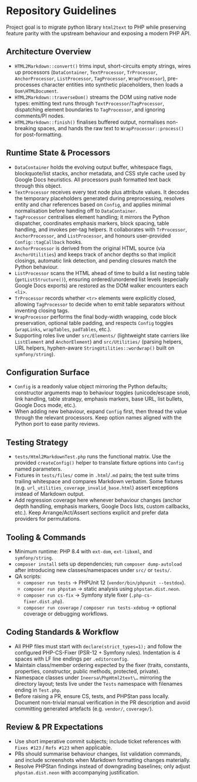 # Repository Guidelines

Project goal is to migrate python library `html2text` to PHP while preserving feature parity with the upstream behaviour and exposing a modern PHP API.

## Architecture Overview
- `HTML2Markdown::convert()` trims input, short-circuits empty strings, wires up processors (`DataContainer`, `TextProcessor`, `TrProcessor`, `AnchorProcessor`, `ListProcessor`, `TagProcessor`, `WrapProcessor`), pre-processes character entities into synthetic placeholders, then loads a `Dom\HTMLDocument`.
- `HTML2Markdown::traverseDom()` streams the DOM using native node types: emitting text runs through `TextProcessor`/`TagProcessor`, dispatching element boundaries to `TagProcessor`, and ignoring comments/PI nodes.
- `HTML2Markdown::finish()` finalises buffered output, normalises non-breaking spaces, and hands the raw text to `WrapProcessor::process()` for post-formatting.

## Runtime State & Processors
- `DataContainer` holds the evolving output buffer, whitespace flags, blockquote/list stacks, anchor metadata, and CSS style cache used by Google Docs heuristics. All processors push formatted text back through this object.
- `TextProcessor` receives every text node plus attribute values. It decodes the temporary placeholders generated during preprocessing, resolves entity and char references based on `Config`, and applies minimal normalisation before handing off to `DataContainer`.
- `TagProcessor` centralises element handling; it mirrors the Python dispatcher, coordinates emphasis markers, block spacing, table handling, and invokes per-tag helpers. It collaborates with `TrProcessor`, `AnchorProcessor`, and `ListProcessor`, and honours user-provided `Config::tagCallback` hooks.
- `AnchorProcessor` is derived from the original HTML source (via `AnchorUtilities`) and keeps track of anchor depths so that implicit closings, automatic link detection, and pending closures match the Python behaviour.
- `ListProcessor` scans the HTML ahead of time to build a list nesting table (`getListStructure()`), ensuring ordered/unordered list levels (especially Google Docs exports) are restored as the DOM walker encounters each `<li>`.
- `TrProcessor` records whether `<tr>` elements were explicitly closed, allowing `TagProcessor` to decide when to emit table separators without inventing closing tags.
- `WrapProcessor` performs the final body-width wrapping, code block preservation, optional table padding, and respects `Config` toggles (`wrapLinks`, `wrapTables`, `padTables`, etc.).
- Supporting roles live under `src/Elements/` (lightweight state carriers like `ListElement` and `AnchorElement`) and `src/Utilities/` (parsing helpers, URL helpers, hyphen-aware `StringUtilities::wordwrap()` built on `symfony/string`).

## Configuration Surface
- `Config` is a readonly value object mirroring the Python defaults; constructor arguments map to behaviour toggles (unicode/escape snob, link handling, table strategy, emphasis markers, base URL, list bullets, Google Docs mode, etc.).
- When adding new behaviour, expand `Config` first, then thread the value through the relevant processors. Keep option names aligned with the Python port to ease parity reviews.

## Testing Strategy
- `tests/Html2MarkdownTest.php` runs the functional matrix. Use the provided `createConfig()` helper to translate fixture options into `Config` named parameters.
- Fixtures in `tests/files/` come in `.html`/`.md` pairs; the test suite trims trailing whitespace and compares Markdown verbatim. Some fixtures (e.g. `url_utilities_coverage_invalid_base.html`) assert exceptions instead of Markdown output.
- Add regression coverage here whenever behaviour changes (anchor depth handling, emphasis markers, Google Docs lists, custom callbacks, etc.). Keep Arrange/Act/Assert sections explicit and prefer data providers for permutations.

## Tooling & Commands
- Minimum runtime: PHP 8.4 with `ext-dom`, `ext-libxml`, and `symfony/string`.
- `composer install` sets up dependencies; run `composer dump-autoload` after introducing new classes/namespaces under `src/` or `tests/`.
- QA scripts:
  - `composer run tests` → PHPUnit 12 (`vendor/bin/phpunit --testdox`).
  - `composer run phpstan` → static analysis using `phpstan.dist.neon`.
  - `composer run cs-fix` → Symfony style fixer (`.php-cs-fixer.dist.php`).
  - `composer run coverage` / `composer run tests-xdebug` → optional coverage or debugging workflows.

## Coding Standards & Workflow
- All PHP files must start with `declare(strict_types=1);` and follow the configured PHP-CS-Fixer (PSR-12 + Symfony rules). Indentation is 4 spaces with LF line endings per `.editorconfig`.
- Maintain class/member ordering expected by the fixer (traits, constants, properties, constructor, public methods, protected, private).
- Namespace classes under `Ineersa\PhpHtml2text\…` mirroring the directory layout; tests live under the `Tests` namespace with filenames ending in `Test.php`.
- Before raising a PR, ensure CS, tests, and PHPStan pass locally. Document non-trivial manual verification in the PR description and avoid committing generated artefacts (e.g. `vendor/`, `coverage/`).

## Review & PR Expectations
- Use short imperative commit subjects; include ticket references with `Fixes #123` / `Refs #123` when applicable.
- PRs should summarise behaviour changes, list validation commands, and include screenshots when Markdown formatting changes materially.
- Resolve PHPStan findings instead of downgrading baselines; only adjust `phpstan.dist.neon` with accompanying justification.
